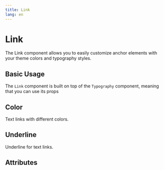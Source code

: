 ```yaml
---
title: Link
lang: en
---
```


<script setup lang="ts">
  import props from "../../../example/link/description/en-props.ts";
</script>

# Link

The Link component allows you to easily customize anchor elements with your theme colors and typography styles.

## Basic Usage

The `Link` component is built on top of the `Typography` component, meaning that you can use its props

<demo src="../../../example/link/basic.vue" preview="[2-3]"></demo>

## Color

Text links with different colors.

<demo src="../../../example/link/color.vue"></demo>

## Underline

Underline for text links.

<demo src="../../../example/link/underline.vue"></demo>

## Attributes

<table-block type="propsEn" :data="props"></table-block>
